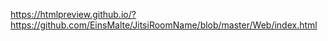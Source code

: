 https://htmlpreview.github.io/?https://github.com/EinsMalte/JitsiRoomName/blob/master/Web/index.html